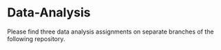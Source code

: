 # Data-Analysis
Please find three data analysis assignments on separate branches of the following repository.

